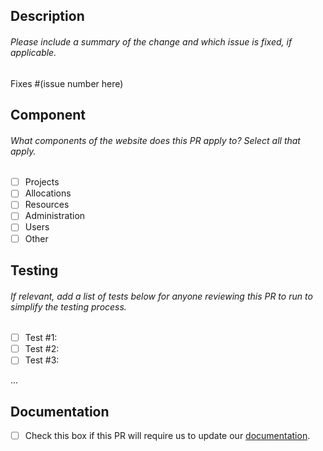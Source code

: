 ## Description

###### Please include a summary of the change and which issue is fixed, if applicable.

Fixes #(issue number here)

## Component

###### What components of the website does this PR apply to? Select all that apply.
- [ ] Projects
- [ ] Allocations
- [ ] Resources
- [ ] Administration
- [ ] Users
- [ ] Other

## Testing

###### If relevant, add a list of tests below for anyone reviewing this PR to run to simplify the testing process.

- [ ] Test #1:
- [ ] Test #2:
- [ ] Test #3:

...

## Documentation

- [ ] Check this box if this PR will require us to update our [documentation](https://coldfront.readthedocs.io/en/latest/).
